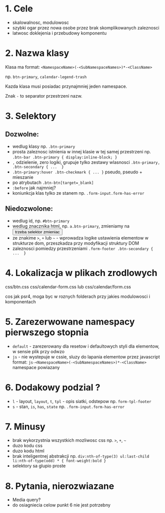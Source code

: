 # 1. Cele

 - skalowalnosc, modulowosc
 - szybki ogar przez nowa osobe przez brak skomplikowanych zaleznosci
 - latwosc doklejenia i przebudowy komponentu  


# 2. Nazwa klasy

Klasa ma format: `<NamespaceName>(-<SubNamespaceNames>)*-<ClassName>`

np. `btn-primary`, `calendar-legend-trash`

Kazda klasa musi posiadac przynajmniej jeden namespace.

Znak `-` to separator przestrzeni nazw.


# 3. Selektory

## Dozwolne:
- wedlug klasy np. `.btn-primary`
- prosta zaleznosc istnienia w innej klasie w tej samej przestrzeni np. `.btn-bar .btn-primary { display:inline-block; }`
- `,` odzielenie, zero logiki, grupuje tylko zestawy wlasnosci `.btn-primary, .btn-secondary { ...  }` 
- `.btn-primary:hover .btn-checkmark { ... }` pseudo, pseudo + mieszanie
- po atrybutach `.btn-btn[target=_blank]` 
- `:before` jak najmniej? 
- koniunkcja klas tylko ze stanem np. `.form-input.form-has-error`

## Niedozwolone:
- wedlug id, np. `#btn-primary`
- wedlug znacznika html, np. `a.btn-primary`, zmieniamy na <button> trzeba selektor zmieniac
- ze znakime `>`, `+` lub `~` - wprowadza logike ustawienia elementow w strukturze dom, przeszkadza przy modyfikacji struktury DOM
- zaleznosci pomiedzy przestrzeniami  `.form-footer .btn-secondary {  ...  }` 

# 4. Lokalizacja w plikach zrodlowych 

css/btn.css
css/calendar-form.css lub css/calendar/form.css

cos jak psr4, moga byc w roznych folderach przy jakies modulowosci i komponentach
  
# 5. Zarezerwowane namespacy pierwszego stopnia

- `default` -  zarezerowany dla resetow i defaultowych styli dla elementow, w sensie plik przy odwzo
- `js` - nie wystepuje w cssie,  sluzy do lapania elementow przez javascript
  format: `js-<NamespaceName>(-<SubNamespaceNames>)*-<ClassName>`
  namespace powiazany  

# 6. Dodakowy podzial ?

- `l` - layout, `layout`, `t`, `tpl` - opis siatki, odstepow np. `form-tpl-footer`
- `s` - stan, `is`, `has`, `state` np. `.form-input.form-has-error`

# 7. Minusy

- brak wykorzystnia wszystkich mozliwosc css np. `>`, `+`, `~`
- duzo kodu css
- duzo kodu html
- brak inteligentnej abstrakcji np. `div:nth-of-type(3) ul:last-child li:nth-of-type(odd) * { font-weight:bold }`
- selektory sa glupio proste
 
# 8. Pytania, nierozwiazane

- Media query?
- do osiagniecia celow punkt 6 nie jest potrzebny
